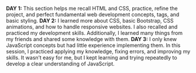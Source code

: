 **DAY 1:** This section helps me recall HTML and CSS, practice, refine the project, and perfect fundamental web development concepts, tags, and basic styling.
**DAY 2:** I learned more about CSS, basic Bootstrap, CSS animations, and how to handle responsive websites. I also recalled and practiced my development skills. Additionally, I learned many things from my friends and shared some knowledge with them.
**DAY 3:** I only knew JavaScript concepts but had little experience implementing them. In this session, I practiced applying my knowledge, fixing errors, and improving my skills. It wasn’t easy for me, but I kept learning and trying repeatedly to develop a clear understanding of JavaScript.
